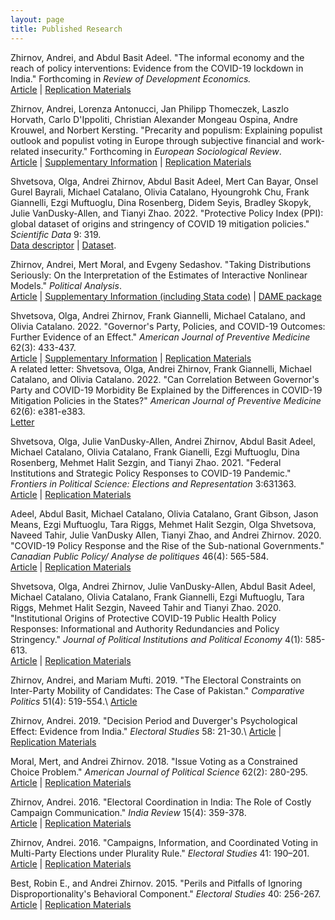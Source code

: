 ```yaml
---
layout: page
title: Published Research
---
```

Zhirnov, Andrei, and Abdul Basit Adeel. "The informal economy and the reach of policy interventions: Evidence from the COVID-19 lockdown in India." Forthcoming in *Review of Development Economics.* \
[Article](https://doi.org/10.1111/rode.13129) | [Replication Materials](https://github.com/andreizhirnov/informal-sector-and-compliance/)

Zhirnov, Andrei, Lorenza Antonucci, Jan Philipp Thomeczek, Laszlo Horvath, Carlo D'Ippoliti, Christian Alexander Mongeau Ospina, Andre Krouwel, and Norbert Kersting. "Precarity and populism: Explaining populist outlook and populist voting in Europe through subjective financial and work-related insecurity." Forthcoming in *European Sociological Review*. \
[Article](https://doi.org/10.1093/esr/jcad052) | [Supplementary Information](https://github.com/andreizhirnov/precarity-populism//blob/main/precarity-populism-supplementary-information.pdf) | [Replication Materials](https://github.com/andreizhirnov/precarity-populism/)

Shvetsova, Olga, Andrei Zhirnov, Abdul Basit Adeel, Mert Can Bayar, Onsel Gurel Bayrali, Michael Catalano, Olivia Catalano, Hyoungrohk Chu, Frank Giannelli, Ezgi Muftuoglu, Dina Rosenberg, Didem Seyis, Bradley Skopyk, Julie VanDusky-Allen, and Tianyi Zhao. 2022. "Protective Policy Index (PPI): global dataset of origins and stringency of COVID 19 mitigation policies." *Scientific Data* 9: 319. \
[Data descriptor](https://dx.doi.org/10.1038/s41597-022-01437-9) | [Dataset](https://github.com/COVID-policy-response-lab/PPI-data).

Zhirnov, Andrei, Mert Moral, and Evgeny Sedashov. "Taking Distributions Seriously: On the Interpretation of the Estimates of Interactive Nonlinear Models." *Political Analysis*.\
[Article](https://www.doi.org/10.1017/pan.2022.9) | [Supplementary Information (including Stata code)](https://github.com/andreizhirnov/data-conscious-marginal-effects) | [DAME package](https://github.com/andreizhirnov/DAME)
	
Shvetsova, Olga, Andrei Zhirnov, Frank Giannelli, Michael Catalano, and Olivia Catalano. 2022. "Governor's Party, Policies, and COVID-19 Outcomes: Further Evidence of an Effect." *American Journal of Preventive Medicine* 62(3): 433-437.\
[Article](https://doi.org/10.1016/j.amepre.2021.09.003) | [Supplementary Information](https://github.com/andreizhirnov/governors-PPI-cases/blob/main/Governors-PPI-cases-supplementary-information.pdf) | [Replication Materials](https://github.com/andreizhirnov/governors-PPI-cases/) \
A related letter: Shvetsova, Olga, Andrei Zhirnov, Frank Giannelli, Michael Catalano, and Olivia Catalano. 2022. "Can Correlation Between Governor's Party and COVID-19 Morbidity Be Explained by the Differences in COVID-19 Mitigation Policies in the States?" *American Journal of Preventive Medicine* 62(6): e381-e383.\
[Letter](https://doi.org/10.1016/j.amepre.2022.01.003)

Shvetsova, Olga, Julie VanDusky-Allen, Andrei Zhirnov, Abdul Basit Adeel, Michael Catalano, Olivia Catalano, Frank Gianelli, Ezgi Muftuoglu, Dina Rosenberg, Mehmet Halit Sezgin, and Tianyi Zhao. 2021. "Federal Institutions and Strategic Policy Responses to COVID-19 Pandemic." *Frontiers in Political Science: Elections and Representation* 3:631363.\
[Article](https://doi.org/10.3389/fpos.2021.631363) | [Replication Materials](/files/Shvetsova-et-al-2021.zip)

Adeel, Abdul Basit, Michael Catalano, Olivia Catalano, Grant Gibson, Jason Means, Ezgi Muftuoglu, Tara Riggs, Mehmet Halit Sezgin, Olga Shvetsova, Naveed Tahir, Julie VanDusky Allen, Tianyi Zhao, and Andrei Zhirnov. 2020. "COVID-19 Policy Response and the Rise of the Sub-national Governments." *Canadian Public Policy/ Analyse de politiques* 46(4): 565-584.\
[Article](https://doi.org/10.3138/cpp.2020-101) | [Replication Materials](/files/Adeel-et-al-2020.zip)

Shvetsova, Olga, Andrei Zhirnov, Julie VanDusky-Allen, Abdul Basit Adeel, Michael Catalano, Olivia Catalano, Frank Giannelli, Ezgi Muftuoglu, Tara Riggs, Mehmet Halit Sezgin, Naveed Tahir and Tianyi Zhao. 2020. "Institutional Origins of Protective COVID-19 Public Health Policy Responses: Informational and Authority Redundancies and Policy Stringency." *Journal of Political Institutions and Political Economy* 4(1): 585-613.\
[Article](https://dx.doi.org/10.1561/113.00000023) | [Replication Materials](/files/Shvetsova-et-al-2020.zip)
 
Zhirnov, Andrei, and Mariam Mufti. 2019. "The Electoral Constraints on Inter-Party Mobility of Candidates: The Case of Pakistan." *Comparative Politics* 51(4): 519-554.\ 
[Article](https://doi.org/10.5129/001041519X15647434970045)

Zhirnov, Andrei. 2019. "Decision Period and Duverger's Psychological Effect: Evidence from India." *Electoral Studies* 58: 21-30.\ 
[Article](https://doi.org/10.1016/j.electstud.2019.01.004) | [Replication Materials](https://doi.org/10.7910/DVN/86NAB3)

Moral, Mert, and Andrei Zhirnov. 2018. "Issue Voting as a Constrained Choice Problem." *American Journal of Political Science* 62(2): 280-295.\
[Article](https://dx.doi.org/10.1111/ajps.12342) | [Replication Materials](https://doi.org/10.7910/DVN/QO6EMT)

Zhirnov, Andrei. 2016. "Electoral Coordination in India: The Role of Costly Campaign Communication." *India Review* 15(4): 359-378.\
[Article](https://dx.doi.org/10.1080/14736489.2016.1235937) | [Replication Materials](/files/Zhirnov-2016-India.zip)

Zhirnov, Andrei. 2016. "Campaigns, Information, and Coordinated Voting in Multi-Party Elections under Plurality Rule." *Electoral Studies* 41: 190–201.\
[Article](https://dx.doi.org/10.1016/j.electstud.2016.01.002) | [Replication Materials](/files/Zhirnov-2016.zip)

Best, Robin E., and Andrei Zhirnov. 2015. "Perils and Pitfalls of Ignoring Disproportionality's Behavioral Component." *Electoral Studies* 40: 256-267.\
[Article](https://dx.doi.org/10.1016/j.electstud.2015.09.010) | [Replication Materials](/files/Best-Zhirnov-2015.zip)